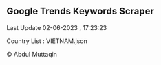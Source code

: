 

## Google Trends Keywords Scraper 
 
Last Update 02-06-2023 , 17:23:23

Country List :
VIETNAM.json



© Abdul Muttaqin 
